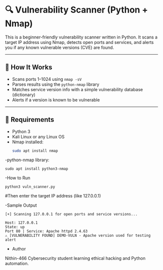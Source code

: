 # 🔍 Vulnerability Scanner (Python + Nmap)

This is a beginner-friendly vulnerability scanner written in Python. It scans a target IP address using Nmap, detects open ports and services, and alerts you if any known vulnerable versions (CVE) are found.

---

## 🚀 How It Works

- Scans ports 1–1024 using `nmap -sV`
- Parses results using the `python-nmap` library
- Matches service version info with a simple vulnerability database (dictionary)
- Alerts if a version is known to be vulnerable

---

## 🧰 Requirements

- Python 3
- Kali Linux or any Linux OS
- Nmap installed:
  ```bash
  sudo apt install nmap
  
 -python-nmap library:
 
    sudo apt install python3-nmap
    
  -How to Run

    python3 vuln_scanner.py
  #Then enter the target IP address (like 127.0.0.1)
 
 -Sample Output

    [+] Scanning 127.0.0.1 for open ports and service versions...

    Host: 127.0.0.1
    State: up
    Port 80 | Service: Apache httpd 2.4.63
    ⚠ [VULNERABILITY FOUND] DEMO-VULN - Apache version used for testing alert 

 - Author

 Nithin-466
 Cybersecurity student learning ethical hacking and Python automation.


